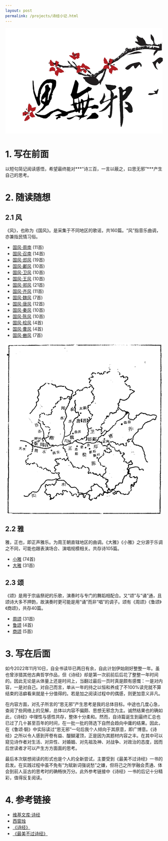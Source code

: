 ```yaml
---
layout: post
permalink: /projects/诗经小记.html
---
```


<div class="img-frame"><img src="/assets/src/shijing/思无邪.png"></div>

# 1. 写在前面

以短句简记阅读感悟，希望最终能对***“诗三百，一言以蔽之，曰思无邪”***产生自己的思考。

# 2. 随读随想

## 2.1 风

《风》，也称为《国风》。是采集于不同地区的歌谣，共160篇。“风”指音乐曲调，亦兼指民情习俗。

- [国风·周南](/2021/12/02/shijing-1-1.html) (11首)
- [国风·召南](/2021/12/09/shijing-1-2.html) (14首)
- [国风·邶风](/2021/12/17/shijing-1-3.html) (19首)
- [国风·鄘风](/2021/12/26/shijing-1-4.html) (10首)
- [国风·卫风](/2021/12/29/shijing-1-5.html) (10首)
- [国风·王风](/2022/01/03/shijing-1-6.html) (10首)
- [国风·郑风](/2022/05/08/shijing-1-7.html) (21首)
- [国风·齐风](/2022/06/12/shijing-1-8.html) (11首)
- [国风·魏风](/2022/06/23/shijing-1-9.html) (7首)
- [国风·唐风](/2022/07/09/shijing-1-10.html) (12首)
- [国风·秦风](/2022/07/27/shijing-1-11.html) (10首)
- [国风·陈风](/2022/08/16/shijing-1-12.html) (10首)
- [国风·桧风](/2022/09/10/shijing-1-13.html) (4首)
- [国风·曹风](/2022/09/12/shijing-1-14.html) (4首)
- [国风·豳风](/2022/09/17/shijing-1-15.html) (7首)

<div class="img-frame"><img src="/assets/src/shijing/十五国风地图.png"></div>

## 2.2 雅

雅，正也，即正声雅乐。为周王朝直辖地区的曲调。《大雅》《小雅》之分源于乐调之不同，可能也跟表演场合、演唱规模相关。共存诗105篇。

- [小雅](/2022/10/03/shijing-2-1.html) (74首)
- [大雅](/2022/11/01/shijing-2-2.html) (31首)

## 2.3 颂

《颂》是用于宗庙祭祀的乐歌，演奏时与专门的舞蹈相配合。又“颂”与“诵”通，且颂诗大多不押韵，故演奏时更可能是用“诵”而非“唱”的调子。颂有《周颂》《鲁颂》《商颂》，共存40篇。

- [周颂](/2022/11/08/shijing-3.html) (31首)
- [鲁颂](/2022/11/08/shijing-3.html) (4首)
- [商颂](/2022/11/08/shijing-3.html) (5首)

# 3. 写在后面

如今2022年11月10日，自全书读毕已两日有余，自此计划伊始刚好整整一年。虽也曾涉猎其他古典哲学作品，但《诗经》却是第一次前前后后花了整整一年时间的。因此无论是从体量上还是时间上，当翻过最后一页时真是颇有感慨：一是对内容，一是对自己。对自己而言，单从一年的持之以恒和养成了不100%读完就不算结束的洁癖看来就是十分值得的。若是加之阅读过程中的偶感，则更加意义非凡。

在内容方面，对孔子所言的“思无邪”产生思考是我的总体目标。中途也几度心急，查阅了些网络上的见解，总体以内容不偏颇、思想无邪念为主。诚然结果也的确如此，《诗经》中理性与感性共存，整体十分柔和。然而，自诗篇诞生到最终汇总也已过了几十甚至百年的时间，在一批一批的筛选下自然会趋向中庸的结果。因此，在《鲁颂·駉》中实际读过“思无邪”一句后我个人倾向于其原意，即广博意。《诗经》之所以令人感到开卷有益、醍醐灌顶，正是因为其题材内容之丰。在其中可以窥见诗作者对生活、对异性、对婚姻、对先祖及神、对战争、对政治的态度，因而后世读者才可以产生方方面面的思考。

最后本次联想阅读的形式也是个人的全新尝试，主要受到《最美不过诗经》一书的启发。在实践过程中虽不免有“为赋新词强说愁”之嫌，但将己之所学融会贯通、体会到前人亘古的思考时的确畅快万分。此外参考链接中《诗经》一书的后记十分精彩，值得反复阅读。

# 4. 参考链接

- [维基文库·诗经](https://zh.m.wikisource.org/zh-hans/詩經)
- [西窗烛](http://www.xcz.im)
- [《诗经》](https://book.douban.com/subject/30136325/)
- [《最美不过诗经》](https://book.douban.com/subject/27008938/)
